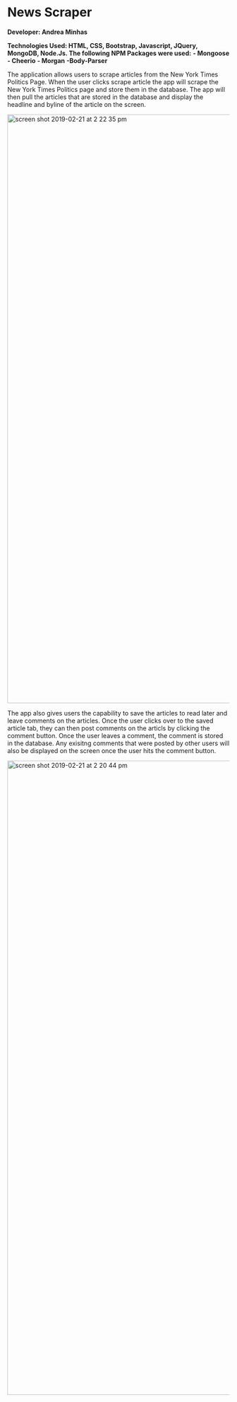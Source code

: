 # News Scraper 

**Developer: Andrea Minhas**

**Technologies Used: HTML, CSS, Bootstrap, Javascript, JQuery, MongoDB, Node.Js.
The following NPM Packages were used:**
**- Mongoose**
**- Cheerio**
**- Morgan**
**-Body-Parser**

The application allows users to scrape articles from the New York Times Politics Page. When the user clicks scrape article the app will scrape the New York Times Politics page and store them in the database. The app will then pull the articles that are stored in the database and display the headline and byline of the article on the screen. 

<img width="1331" alt="screen shot 2019-02-21 at 2 22 35 pm" src="https://user-images.githubusercontent.com/44379703/53199270-43557380-35e4-11e9-9220-23489dda4f48.png">

The app also gives users the capability to save the articles to read later and leave comments on the articles. Once the user clicks over to the saved article tab, they can then post comments on the articls by clicking the comment button. Once the user leaves a comment, the comment is stored in the database. Any exisitng comments that were posted by other users will also be displayed on the screen once the user hits the comment button. 

<img width="1434" alt="screen shot 2019-02-21 at 2 20 44 pm" src="https://user-images.githubusercontent.com/44379703/53199271-43557380-35e4-11e9-90e9-aa73cc58c494.png">
